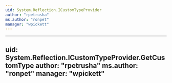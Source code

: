 ```yaml
---
uid: System.Reflection.ICustomTypeProvider
author: "rpetrusha"
ms.author: "ronpet"
manager: "wpickett"
---
```


---
uid: System.Reflection.ICustomTypeProvider.GetCustomType
author: "rpetrusha"
ms.author: "ronpet"
manager: "wpickett"
---

